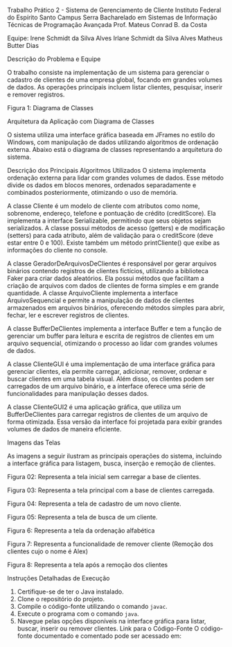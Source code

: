 



Trabalho Prático 2 - Sistema de Gerenciamento de Cliente
Instituto Federal do Espírito Santo Campus Serra
 Bacharelado em Sistemas de Informação
 Técnicas de Programação Avançada
 Prof. Mateus Conrad B. da Costa

Equipe: Irene Schmidt da Silva Alves
Irlane Schmidt da Silva Alves
Matheus Butter Dias





Descrição do Problema e Equipe

O trabalho consiste na implementação de um sistema para gerenciar o cadastro de clientes de uma empresa global, focando em grandes volumes de dados. As operações principais incluem listar clientes, pesquisar, inserir e remover registros.

Figura 1: Diagrama de Classes

Arquitetura da Aplicação com Diagrama de Classes

O sistema utiliza uma interface gráfica baseada em JFrames no estilo do Windows, com manipulação de dados utilizando algoritmos de ordenação externa. Abaixo está o diagrama de classes representando a arquitetura do sistema.

Descrição dos Principais Algoritmos Utilizados
O sistema implementa ordenação externa para lidar com grandes volumes de dados. Esse método divide os dados em blocos menores, ordenados separadamente e combinados posteriormente, otimizando o uso de memória.

A classe Cliente é um modelo de cliente com atributos como nome, sobrenome, endereço, telefone e pontuação de crédito (creditScore). Ela implementa a interface Serializable, permitindo que seus objetos sejam serializados. A classe possui métodos de acesso (getters) e de modificação (setters) para cada atributo, além de validação para o creditScore (deve estar entre 0 e 100). Existe também um método printCliente() que exibe as informações do cliente no console.

A classe GeradorDeArquivosDeClientes é responsável por gerar arquivos binários contendo registros de clientes fictícios, utilizando a biblioteca Faker para criar dados aleatórios. Ela possui métodos que facilitam a criação de arquivos com dados de clientes de forma simples e em grande quantidade.
A classe ArquivoCliente implementa a interface ArquivoSequencial e permite a manipulação de dados de clientes armazenados em arquivos binários, oferecendo métodos simples para abrir, fechar, ler e escrever registros de clientes.



A classe BufferDeClientes implementa a interface Buffer e tem a função de gerenciar um buffer para leitura e escrita de registros de clientes em um arquivo sequencial, otimizando o processo ao lidar com grandes volumes de dados. 

A classe ClienteGUI é uma implementação de uma interface gráfica para gerenciar clientes, ela permite carregar, adicionar, remover, ordenar e buscar clientes em uma tabela visual. Além disso, os clientes podem ser carregados de um arquivo binário, e a interface oferece uma série de funcionalidades para manipulação desses dados.


A classe ClienteGUI2 é uma aplicação gráfica,  que utiliza um BufferDeClientes para carregar registros de clientes de um arquivo de forma otimizada. Essa versão da interface foi projetada para exibir grandes volumes de dados de maneira eficiente.

Imagens das Telas

As imagens a seguir ilustram as principais operações do sistema, incluindo a interface gráfica para listagem, busca, inserção e remoção de clientes.

Figura 02: Representa a tela inicial sem carregar a base de clientes.

Figura 03: Representa a tela principal com a base de clientes carregada. 

Figura 04: Representa a tela de cadastro de um novo cliente. 

Figura 05: Representa a tela de busca de um cliente. 










 
Figura 6: Representa a tela  da ordenação alfabética





Figura 7: Representa a funcionalidade de remover cliente (Remoção dos clientes cujo o nome é Alex)

Figura 8: Representa a tela após a remoção dos clientes

Instruções Detalhadas de Execução
1. Certifique-se de ter o Java instalado.
 2. Clone o repositório do projeto.
 3. Compile o código-fonte utilizando o comando `javac`.
 4. Execute o programa com o comando `java`.
 5. Navegue pelas opções disponíveis na interface gráfica para listar, buscar, inserir ou remover clientes.
Link para o Código-Fonte
O código-fonte documentado e comentado pode ser acessado em: 
